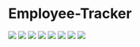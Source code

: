 # Employee-Tracker
![](viewemp)
![](viewdept)
![](viewrole)
![](addemp)
![](adddept)
![](addrole)
![](testall)
![](updaterole)
